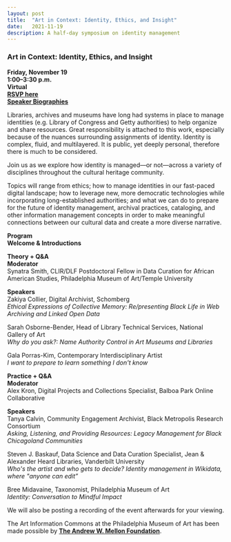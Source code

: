 ```yaml
---
layout: post 
title:  "Art in Context: Identity, Ethics, and Insight"
date:   2021-11-19
description: A half-day symposium on identity management
---
```


### Art in Context: Identity, Ethics, and Insight

<b>Friday, November 19</b><br>
<b>1:00–3:30 p.m.</b><br>
<b>Virtual</b><br>
<a href="https://docs.google.com/forms/d/e/1FAIpQLSeEry4P1ebADvHNK5lSBQ1ZDZKfeB7OekuYAvO9Rd1WZgiTkw/viewform?usp=sf_link"><b>RSVP here</b></a><br>
<a href="/uploads/Nov 2021 Symposium Speaker Bios.pdf"><b>Speaker Biographies</b></a><br>

Libraries, archives and museums have long had systems in place to manage identities (e.g. Library of Congress and Getty authorities) to help organize and share resources. Great responsibility is attached to this work, especially because of the nuances surrounding assignments of identity. Identity is complex, fluid, and multilayered. It is public, yet deeply personal, therefore there is much to be considered. 

Join us as we explore how identity is managed—or not—across a variety of disciplines throughout the cultural heritage community.

Topics will range from ethics; how to manage identities in our fast-paced digital landscape; how to leverage new, more democratic technologies while incorporating long-established authorities; and what we can do to prepare for the future of identity management, archival practices, cataloging, and other information management concepts in order to make meaningful connections between our cultural data and create a more diverse narrative.


<b>Program</b><br>
<b>Welcome & Introductions</b><br>

<b>Theory + Q&A</b><br>
<b>Moderator</b><br>
Synatra Smith, CLIR/DLF Postdoctoral Fellow in Data Curation for African American Studies, Philadelphia Museum of Art/Temple University<br> 

<b>Speakers</b><br>
Zakiya Collier, Digital Archivist, Schomberg<br>
<i>Ethical Expressions of Collective Memory: Re/presenting Black Life in Web Archiving and Linked Open Data</i><br>

Sarah Osborne-Bender, Head of Library Technical Services, National Gallery of Art<br>
<i>Why do you ask?: Name Authority Control in Art Museums and Libraries</i><br>

Gala Porras-Kim, Contemporary Interdisciplinary Artist<br>
<i>I want to prepare to learn something I don't know</i><br>

<b>Practice + Q&A</b><br>
<b>Moderator</b><br>
Alex Kron, Digital Projects and Collections Specialist, Balboa Park Online Collaborative<br>

<b>Speakers</b><br>
Tanya Calvin, Community Engagement Archivist, Black Metropolis Research Consortium <br>
<i>Asking, Listening, and Providing Resources: Legacy Management for Black Chicagoland Communities</i><br>

Steven J. Baskauf, Data Science and Data Curation Specialist, Jean & Alexander Heard Libraries, Vanderbilt University<br>
<i>Who's the artist and who gets to decide? Identity management in Wikidata, where "anyone can edit”</i><br>

Bree Midavaine, Taxonomist, Philadelphia Museum of Art<br>
<i>Identity: Conversation to Mindful Impact</i><br>


We will also be posting a recording of the event afterwards for your viewing.<br>



The Art Information Commons at the Philadelphia Museum of Art has been made possible by <b><a href="https://mellon.org/">The Andrew W. Mellon Foundation</a></b>.

